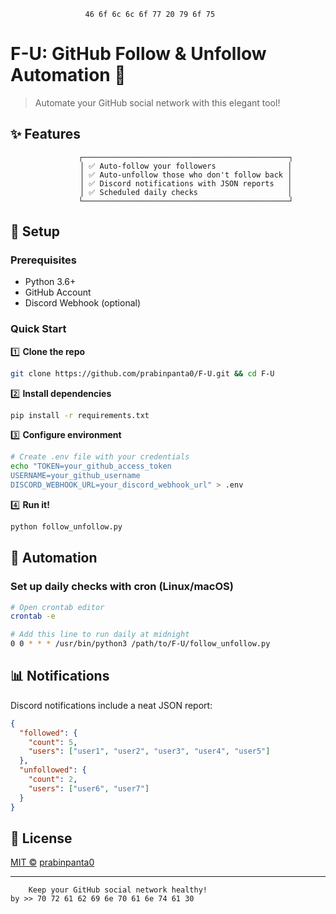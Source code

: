 
<div align="center">

```
    46 6f 6c 6c 6f 77 20 79 6f 75            
```
</div>

# F-U: GitHub Follow & Unfollow Automation 🚀

> Automate your GitHub social network with this elegant tool!

## ✨ Features

<div align="center">

```
        ┌──────────────────────────────────────────────┐
        │ ✅ Auto-follow your followers                │
        │ ✅ Auto-unfollow those who don't follow back │
        │ ✅ Discord notifications with JSON reports   │
        │ ✅ Scheduled daily checks                    │
        └──────────────────────────────────────────────┘
```
</div>

## 🔧 Setup

### Prerequisites

- Python 3.6+
- GitHub Account
- Discord Webhook (optional)

### Quick Start

1️⃣ **Clone the repo**
```bash
git clone https://github.com/prabinpanta0/F-U.git && cd F-U
```

2️⃣ **Install dependencies**
```bash
pip install -r requirements.txt
```

3️⃣ **Configure environment**
```bash
# Create .env file with your credentials
echo "TOKEN=your_github_access_token
USERNAME=your_github_username
DISCORD_WEBHOOK_URL=your_discord_webhook_url" > .env
```

4️⃣ **Run it!**
```bash
python follow_unfollow.py
```

## 🔄 Automation

### Set up daily checks with cron (Linux/macOS)

```bash
# Open crontab editor
crontab -e

# Add this line to run daily at midnight
0 0 * * * /usr/bin/python3 /path/to/F-U/follow_unfollow.py
```

## 📊 Notifications

Discord notifications include a neat JSON report:
```json
{
  "followed": {
    "count": 5,
    "users": ["user1", "user2", "user3", "user4", "user5"]
  },
  "unfollowed": {
    "count": 2,
    "users": ["user6", "user7"]
  }
}
```

## 📜 License

[MIT ©](LICENSE) [prabinpanta0](https://github.com/prabinpanta0)

---
```
    Keep your GitHub social network healthy! 
by >> 70 72 61 62 69 6e 70 61 6e 74 61 30
```
